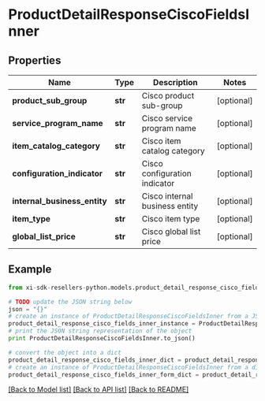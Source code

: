 # ProductDetailResponseCiscoFieldsInner


## Properties

Name | Type | Description | Notes
------------ | ------------- | ------------- | -------------
**product_sub_group** | **str** | Cisco product sub-group | [optional] 
**service_program_name** | **str** | Cisco service program name | [optional] 
**item_catalog_category** | **str** | Cisco item catalog category | [optional] 
**configuration_indicator** | **str** | Cisco configuration indicator | [optional] 
**internal_business_entity** | **str** | Cisco internal business entity | [optional] 
**item_type** | **str** | Cisco item type | [optional] 
**global_list_price** | **str** | Cisco global list price | [optional] 

## Example

```python
from xi-sdk-resellers-python.models.product_detail_response_cisco_fields_inner import ProductDetailResponseCiscoFieldsInner

# TODO update the JSON string below
json = "{}"
# create an instance of ProductDetailResponseCiscoFieldsInner from a JSON string
product_detail_response_cisco_fields_inner_instance = ProductDetailResponseCiscoFieldsInner.from_json(json)
# print the JSON string representation of the object
print ProductDetailResponseCiscoFieldsInner.to_json()

# convert the object into a dict
product_detail_response_cisco_fields_inner_dict = product_detail_response_cisco_fields_inner_instance.to_dict()
# create an instance of ProductDetailResponseCiscoFieldsInner from a dict
product_detail_response_cisco_fields_inner_form_dict = product_detail_response_cisco_fields_inner.from_dict(product_detail_response_cisco_fields_inner_dict)
```
[[Back to Model list]](../README.md#documentation-for-models) [[Back to API list]](../README.md#documentation-for-api-endpoints) [[Back to README]](../README.md)


